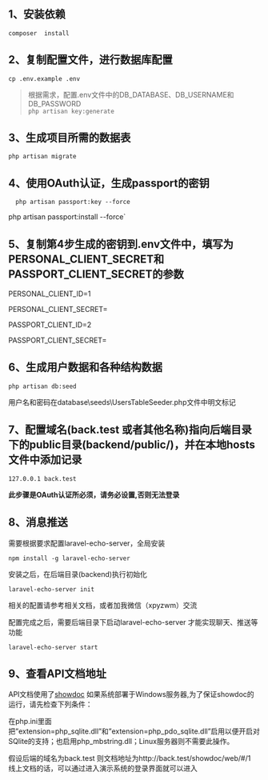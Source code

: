 ## 1、安装依赖
`composer  install`

## 2、复制配置文件，进行数据库配置
`cp .env.example .env`  
>  根据需求，配置.env文件中的DB_DATABASE、DB_USERNAME和DB_PASSWORD  
`php artisan key:generate`


## 3、生成项目所需的数据表
`php artisan migrate`

## 4、使用OAuth认证，生成passport的密钥
`  php artisan passport:key --force`

 php artisan passport:install --force`

## 5、复制第4步生成的密钥到.env文件中，填写为PERSONAL_CLIENT_SECRET和PASSPORT_CLIENT_SECRET的参数
PERSONAL_CLIENT_ID=1

PERSONAL_CLIENT_SECRET=

PASSPORT_CLIENT_ID=2

PASSPORT_CLIENT_SECRET=

## 6、生成用户数据和各种结构数据
`php artisan db:seed`

用户名和密码在database\seeds\UsersTableSeeder.php文件中明文标记

## 7、配置域名(back.test 或者其他名称)指向后端目录下的public目录(backend/public/)，并在本地hosts文件中添加记录
`127.0.0.1 back.test`

**此步骤是OAuth认证所必须，请务必设置,否则无法登录**

## 8、消息推送

需要根据要求配置laravel-echo-server，全局安装  

`npm install -g laravel-echo-server`  

安装之后，在后端目录(backend)执行初始化  

`laravel-echo-server init`  

相关的配置请参考相关文档，或者加我微信（xpyzwm）交流  

配置完成之后，需要后端目录下启动laravel-echo-server 才能实现聊天、推送等功能

`laravel-echo-server start`

## 9、查看API文档地址

API文档使用了[showdoc](https://github.com/star7th/showdoc)
如果系统部署于Windows服务器,为了保证showdoc的运行，请先检查下列条件：

在php.ini里面把”extension=php_sqlite.dll”和”extension=php_pdo_sqlite.dll”启用以便开启对SQlite的支持；也启用php_mbstring.dll；Linux服务器则不需要此操作。


 假设后端的域名为back.test 则文档地址为http://back.test/showdoc/web/#/1  
 线上文档的话，可以通过进入演示系统的登录界面就可以进入
